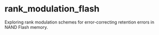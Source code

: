# rank_modulation_flash
Exploring rank modulation schemes for error-correcting retention errors in NAND Flash memory.
